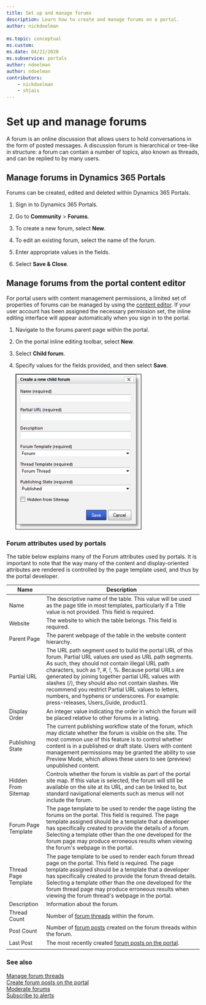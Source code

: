 ```yaml
---
title: Set up and manage forums
description: Learn how to create and manage forums on a portal.
author: nickdoelman

ms.topic: conceptual
ms.custom: 
ms.date: 04/21/2020
ms.subservice: portals
author: ndoelman
author: ndoelman
contributors:
    - nickdoelman
    - shjais
---
```


# Set up and manage forums

A forum is an online discussion that allows users to hold conversations in the form of posted messages. A discussion forum is hierarchical or tree-like in structure: a forum can contain a number of topics, also known as threads, and can be replied to by many users.

## Manage forums in Dynamics 365 Portals

Forums can be created, edited and deleted within Dynamics 365 Portals.

1. Sign in to Dynamics 365 Portals.

2. Go to **Community** > **Forums**.

3. To create a new forum, select **New**.

4. To edit an existing forum, select the name of the forum.

5. Enter appropriate values in the fields.

6. Select **Save & Close**.

## Manage forums from the portal content editor

For portal users with content management permissions, a limited set of properties of forums can be managed by using the [content editor](../use-content-editor.md). If your user account has been assigned the necessary permission set, the inline editing interface will appear automatically when you sign in to the portal.  

1. Navigate to the forums parent page within the portal.

2. On the portal inline editing toolbar, select **New**. 

3. Select **Child forum**. 

4. Specify values for the fields provided, and then select **Save**.

    ![Create a new child forum.](media/create-new-child-forum.png "Create a new child forum")  

### Forum attributes used by portals

The table below explains many of the Forum attributes used by portals. It is important to note that the way many of the content and display-oriented attributes are rendered is controlled by the page template used, and thus by the portal developer.


|         Name         |                                                                                                                                                                                                                                                Description                                                                                                                                                                                                                                                |
|----------------------|-----------------------------------------------------------------------------------------------------------------------------------------------------------------------------------------------------------------------------------------------------------------------------------------------------------------------------------------------------------------------------------------------------------------------------------------------------------------------------------------------------------|
|         Name         |                                                                                                                                                                  The descriptive name of the table. This value will be used as the page title in most templates, particularly if a Title value is not provided. This field is required.                                                                                                                                                                  |
|       Website        |                                                                                                                                                                                                                     The website to which the table belongs. This field is required.                                                                                                                                                                                                                      |
|     Parent Page      |                                                                                                                                                                                                                    The parent webpage of the table in the website content hierarchy.                                                                                                                                                                                                                     |
|     Partial URL      | The URL path segment used to build the portal URL of this forum. Partial URL values are used as URL path segments. As such, they should not contain illegal URL path characters, such as ?, \#, !, %. Because portal URLs are generated by joining together partial URL values with slashes (/), they should also not contain slashes. We recommend you restrict Partial URL values to letters, numbers, and hyphens or underscores. For example: press-releases, Users\_Guide, product1. |
|    Display Order     |                                                                                                                                                                                              An integer value indicating the order in which the forum will be placed relative to other forums in a listing.                                                                                                                                                                                               |
|   Publishing State   |                                                              The current publishing workflow state of the forum, which may dictate whether the forum is visible on the site. The most common use of this feature is to control whether content is in a published or draft state. Users with content management permissions may be granted the ability to use Preview Mode, which allows these users to see (preview) unpublished content.                                                               |
| Hidden From Sitemap  |                                                                                                                       Controls whether the forum is visible as part of the portal site map. If this value is selected, the forum will still be available on the site at its URL, and can be linked to, but standard navigational elements such as menus will not include the forum.                                                                                                                       |
| Forum Page Template  |                                                         The page template to be used to render the page listing the forums on the portal. This field is required. The page template assigned should be a template that a developer has specifically created to provide the details of a forum. Selecting a template other than the one developed for the forum page may produce erroneous results when viewing the forum's webpage in the portal.                                                         |
| Thread Page Template |                                                   The page template to be used to render each forum thread page on the portal. This field is required. The page template assigned should be a template that a developer has specifically created to provide the forum thread details. Selecting a template other than the one developed for the forum thread page may produce erroneous results when viewing the forum thread's webpage in the portal.                                                    |
|     Description      |                                                                                                                                                                                                                                       Information about the forum.                                                                                                                                                                                                                                        |
|     Thread Count     |                                                                                                                                                                                                                   Number of [forum threads](manage-forum-threads.md) within the forum.                                                                                                                                                                                                                    |
|      Post Count      |                                                                                                                                                                                                       Number of [forum posts](create-forum-posts.md) created on the forum threads within the forum.                                                                                                                                                                                                       |
|      Last Post       |                                                                                                                                                                                                               The most recently created [forum posts on the portal](create-forum-posts.md).                                                                                                                                                                                                               |
|                      |                                                                                                                                                                                                                                                                                                                                                                                                                                                                                                           |

### See also

[Manage forum threads](manage-forum-threads.md)  
[Create forum posts on the portal](create-forum-posts.md)  
[Moderate forums](moderate-forums.md)  
[Subscribe to alerts](subscribe-alerts.md)
